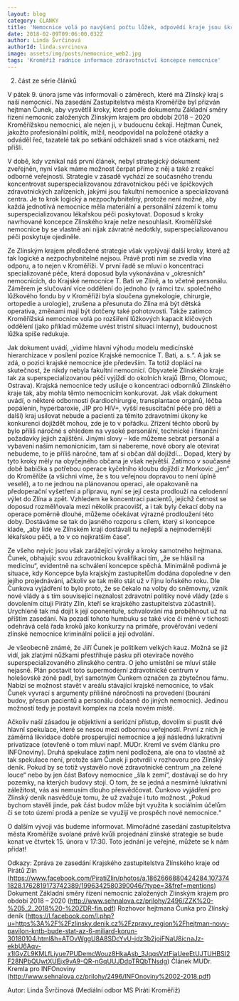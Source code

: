 ```yaml
---
layout: blog
category: CLANKY
title: 'Nemocnice volá po navýšení počtu lůžek, odpovědí kraje jsou škrty a slučování (2. část)'
date: 2018-02-09T09:06:00.032Z
author: Linda Švrčinová
authorId: linda.svrcinova
image: assets/img/posts/nemocnice_web2.jpg
tags: 'Kroměříž radnice informace zdravotnictví koncepce nemocnice'
---
```


2. část ze série článků


V pátek 9. února jsme vás informovali o záměrech, které má Zlínský kraj s naší nemocnicí. Na zasedání Zastupitelstva města Kroměříže byl přizván hejtman Čunek, aby vysvětlil kroky, které podle dokumentu Základní směry řízení nemocnic založených Zlínským krajem pro období 2018 – 2020 Kroměřížskou nemocnici, ale nejen ji, v budoucnu čekají. Hejtman Čunek, jakožto profesionální politik, mlžil, neodpovídal na položené otázky a odváděl řeč, tazatelé tak po setkání odcházeli snad s více otázkami, než přišli.

V době, kdy vznikal náš první článek, nebyl strategický dokument zveřejněn, nyní však máme možnost čerpat přímo z něj a také z reakcí odborné veřejnosti. Strategie v zásadě vychází ze současného trendu koncentrovat superspecializovanou zdravotnickou péči ve špičkových zdravotnických zařízeních, jakými jsou fakultní nemocnice a specializovaná centra. Je to krok logický a nezpochybnitelný, protože není možné, aby každá jednotlivá nemocnice měla materiální a personální zázemí k tomu superspecializovanou lékařskou péči poskytovat. Doposud s kroky navrhované koncepce Zlínského kraje nelze nesouhlasit. Kroměřížské nemocnice by se vlastně ani nijak závratně nedotkly, superspecializovanou péči poskytuje ojediněle.

Ze Zlínským krajem předložené strategie však vyplývají další kroky, které až tak logické a nezpochybnitelné nejsou. Právě proti nim se zvedla vlna odporu, a to nejen v Kroměříži. V první řadě se mluví o koncentraci specializované péče, která doposud byla vykonávána v „okresních“ nemocnicích, do Krajské nemocnice T. Bati ve Zlíně, a to včetně personálu. Záměrem je slučování více oddělení do jednoho (v rámci tzv. společného lůžkového fondu by v Kroměříži byla sloučena gynekologie, chirurgie, ortopedie a urologie), zrušena a přesunuta do Zlína má být dětská operativa, změnami mají být dotčeny také pohotovosti. Takže zatímco Kroměřížská nemocnice volá po rozšíření lůžkových kapacit klíčových oddělení (jako příklad můžeme uvést tristní situaci interny), budoucnost lůžka spíše redukuje.

Jak dokument uvádí, „vidíme hlavní výhodu modelu medicínské hierarchizace v posílení pozice Krajské nemocnice T. Bati, a. s.“. A jak se zdá, o pozici krajské nemocnice jde především. Ta totiž doplácí na skutečnost, že nikdy nebyla fakultní nemocnicí. Obyvatelé Zlínského kraje tak za superspecializovanou péčí vyjíždí do okolních krajů (Brno, Olomouc, Ostrava). Krajská nemocnice tedy usiluje o koncentraci odborníků Zlínského kraje tak, aby mohla těmto nemocnicím konkurovat. Jak však dokument uvádí, o některé odbornosti (kardiochirurgie, transplantace orgánů, léčba popálenin, hyperbaroxie, JIP pro HIV+, vyšší resuscitační péče pro děti a další) kraj usilovat nebude a pacienti za těmito zdravotními úkony ke konkurenci dojíždět mohou, zde je to v pořádku. Zřízení těchto oborů by bylo příliš náročné s ohledem na vysoké personální, technické i finanční požadavky jejich zajištění. Jinými slovy – kde můžeme sebrat personál a vybavení našim nemonicnicím, tam si nabereme, nové obory ale otevírat nebudeme, to je příliš náročné, tam ať si občan dál dojíždí…
Dopad, který by tyto kroky měly na obyčejného občana je však největší. Zatímco v současné době babička s potřebou operace kyčelního kloubu dojíždí z Morkovic „jen“ do Kroměříže (a všichni víme, že s tou veřejnou dopravou to není úplně veselé), a to ne jednou na plánovanou operaci, ale opakovaně na předoperační vyšetření a přípravu, nyní se její cesta prodlouží na celodenní výlet do Zlína a zpět. Vzhledem ke koncentraci pacientů, jejichž četnost se doposud rozmělňovala mezi několik pracovišť, a i tak byly čekací doby na operace poměrně dlouhé, můžeme očekávat výrazné prodloužení této doby. Dostáváme se tak do jasného rozporu s cílem, který si koncepce klade, „aby lidé ve Zlínském kraji dostávali tu nejlepší a nejmodernější lékařskou péči, a to v co nejkratším čase“.

Ze všeho nejvíc jsou však zarážející výroky a kroky samotného hejtmana. Čunek, obhajujíc svou zdravotnickou kvalifikaci tím, „že se hlásil na medicínu“, evidentně na schválení koncepce spěchá. Minimálně podivná je situace, kdy Koncepce byla krajským zastupitelům dodána dopoledne v den jejího projednávání, ačkoliv se tak mělo stát už v říjnu loňského roku. Dle Čunkova vyjádření to bylo proto, že se čekalo na volby do sněmovny, vznik nové vlády a s tím související neznalost zdravotní politiky nové vlády (zde s dovolením cituji Piráty Zlín, kteří se krajského zastupitelstva zúčastnili). Urychleně tak má dojít k její oponentuře, schvalování má proběhnout už na příštím zasedání. Na pozadí tohoto humbuku se také více či méně v tichosti odehrává celá řada kroků jako konkurzy na primáře, prověřování vedení zlínské nemocnice kriminální policií a její odvolání.

Je všeobecně známé, že Jiří Čunek je politikem velkých kauz. Možná se již vidí, jak zlatými nůžkami přestřihuje pásku při otevírače nového superspecializovaného zlínského centra. O jeho umístění se mluví stále nejasně. Plán postavit toto supermoderní zdravotnické centrum v holešovské zóně padl, byl samotným Čunkem označen za zbytečnou fámu. Nabízí se možnost stavět v areálu stávající krajské nemocnice, to však Čunek vyvrací s argumenty přílišné náročnosti na provedení (bourání budov, přesun pacientů a personálu dočasně do jiných nemocnic). Jedinou možností tedy je postavit komplex na zcela novém místě.

Ačkoliv naší zásadou je objektivní a seriózní přístup, dovolím si pustit dvě hlavní spekulace, které se nesou mezi odbornou veřejností. První z nich je záměrná likvidace dobře prosperující nemocnice a její následná lukrativní privatizace (otevřeně o tom mluví např. MUDr. Kreml ve svém článku pro INFOnoviny). Druhá spekulace zatím není podložena, ale ona to vlastně až tak spekulace není, protože sám Čunek ji potvrdil v rozhovoru pro Zlínský deník. Pokud by se totiž vystavělo nové zdravotnické centrum „na zelené louce“ nebo by jen část Baťovy nemocnice „šla k zemi“, dostávají se do hry pozemky, na kterých budovy stojí. O tom, že se jedná a nesmírně lukrativní záležitost, vás asi nemusím dlouho přesvědčovat. Čunkovo vyjádření pro Zlínský deník nasvědčuje tomu, že už zvažuje i tuto možnost. „Pokud bychom stavěli jinde, pak část budov může být využita k sociálním účelům či se toto území prodá a peníze se využijí ve prospěch nové nemocnice.“

O dalším vývoji vás budeme informovat. Mimořádné zasedání zastupitelstva města Kroměříže svolané právě kvůli projednání zlínské strategie se bude konat ve čtvrtek 15. února v 17:30. Toto jednání je veřejné, můžete se k nám přidat!

Odkazy:
Zpráva ze zasedání Krajského zastupitelstva Zlínského kraje od Pirátů Zlín (https://www.facebook.com/PiratiZlin/photos/a.1862666880424284.1073741828.1762819173742389/1996342580390046/?type=3&fref=mentions)
Dokument Základní směry řízení nemocnic založených Zlínským krajem pro období 2018 – 2020 (http://www.sehnalova.cz/prilohy/2496/ZZK%20-%205_2_2018%20-%20ZDR-fin.pdf)
Rozhovor hejtmana Čunka pro Zlínský deník (https://l.facebook.com/l.php?u=https%3A%2F%2Fzlinsky.denik.cz%2Fzpravy_region%2Fhejtman-novy-pavilon-kntb-bude-stat-az-6-miliard-korun-30180104.html&h=ATOvWggU8A8SDcYvU-jdz3b2joiFNaU8icnaJz-ekbU6Aqv-x1IGyZL9KMLfLiyue7PUDemcWouz8HkaAsb_3JqqsVztFiaUeeEtUJTUHBSI2F28NPbQUwtXUEjx9vA9-QR-nGqUUJDdpTRQbTNsdg) 
Článek MUDr. Kremla pro INFOnoviny (http://www.sehnalova.cz/prilohy/2496/INFOnoviny%2002-2018.pdf)

Autor: Linda Švrčinová (Mediální odbor MS Piráti Kroměříž)
